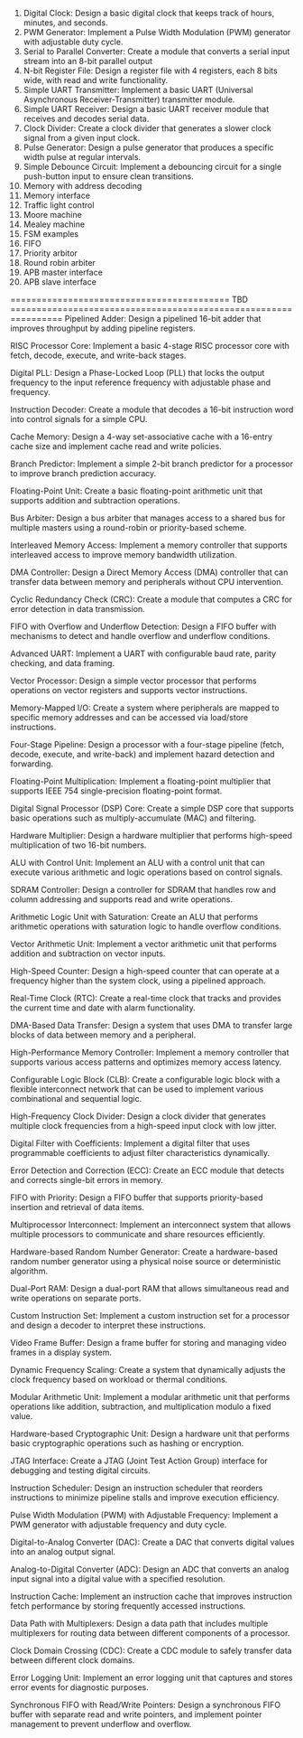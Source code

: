 

1. Digital Clock: Design a basic digital clock that keeps track of hours, minutes, and seconds.
4. PWM Generator: Implement a Pulse Width Modulation (PWM) generator with adjustable duty cycle.
5. Serial to Parallel Converter: Create a module that converts a serial input stream into an 8-bit parallel output
6. N-bit Register File: Design a register file with 4 registers, each 8 bits wide, with read and write functionality.
7. Simple UART Transmitter: Implement a basic UART (Universal Asynchronous Receiver-Transmitter) transmitter module.
8. Simple UART Receiver: Design a basic UART receiver module that receives and decodes serial data.
9. Clock Divider: Create a clock divider that generates a slower clock signal from a given input clock.
10. Pulse Generator: Design a pulse generator that produces a specific width pulse at regular intervals.
11. Simple Debounce Circuit: Implement a debouncing circuit for a single push-button input to ensure clean transitions.
12. Memory with address decoding
13. Memory interface
14. Traffic light control
15. Moore machine
16. Mealey machine
17. FSM examples
18. FIFO
19. Priority arbitor
20. Round robin arbiter
21. APB master interface
22. APB slave interface

========================================== TBD ================================================================
Pipelined Adder: Design a pipelined 16-bit adder that improves throughput by adding pipeline registers.

RISC Processor Core: Implement a basic 4-stage RISC processor core with fetch, decode, execute, and write-back stages.

Digital PLL: Design a Phase-Locked Loop (PLL) that locks the output frequency to the input reference frequency with adjustable phase and frequency.

Instruction Decoder: Create a module that decodes a 16-bit instruction word into control signals for a simple CPU.

Cache Memory: Design a 4-way set-associative cache with a 16-entry cache size and implement cache read and write policies.

Branch Predictor: Implement a simple 2-bit branch predictor for a processor to improve branch prediction accuracy.

Floating-Point Unit: Create a basic floating-point arithmetic unit that supports addition and subtraction operations.

Bus Arbiter: Design a bus arbiter that manages access to a shared bus for multiple masters using a round-robin or priority-based scheme.

Interleaved Memory Access: Implement a memory controller that supports interleaved access to improve memory bandwidth utilization.

DMA Controller: Design a Direct Memory Access (DMA) controller that can transfer data between memory and peripherals without CPU intervention.

Cyclic Redundancy Check (CRC): Create a module that computes a CRC for error detection in data transmission.

FIFO with Overflow and Underflow Detection: Design a FIFO buffer with mechanisms to detect and handle overflow and underflow conditions.

Advanced UART: Implement a UART with configurable baud rate, parity checking, and data framing.

Vector Processor: Design a simple vector processor that performs operations on vector registers and supports vector instructions.

Memory-Mapped I/O: Create a system where peripherals are mapped to specific memory addresses and can be accessed via load/store instructions.

Four-Stage Pipeline: Design a processor with a four-stage pipeline (fetch, decode, execute, and write-back) and implement hazard detection and forwarding.

Floating-Point Multiplication: Implement a floating-point multiplier that supports IEEE 754 single-precision floating-point format.

Digital Signal Processor (DSP) Core: Create a simple DSP core that supports basic operations such as multiply-accumulate (MAC) and filtering.

Hardware Multiplier: Design a hardware multiplier that performs high-speed multiplication of two 16-bit numbers.

ALU with Control Unit: Implement an ALU with a control unit that can execute various arithmetic and logic operations based on control signals.

SDRAM Controller: Design a controller for SDRAM that handles row and column addressing and supports read and write operations.

Arithmetic Logic Unit with Saturation: Create an ALU that performs arithmetic operations with saturation logic to handle overflow conditions.

Vector Arithmetic Unit: Implement a vector arithmetic unit that performs addition and subtraction on vector inputs.

High-Speed Counter: Design a high-speed counter that can operate at a frequency higher than the system clock, using a pipelined approach.

Real-Time Clock (RTC): Create a real-time clock that tracks and provides the current time and date with alarm functionality.

DMA-Based Data Transfer: Design a system that uses DMA to transfer large blocks of data between memory and a peripheral.

High-Performance Memory Controller: Implement a memory controller that supports various access patterns and optimizes memory access latency.

Configurable Logic Block (CLB): Create a configurable logic block with a flexible interconnect network that can be used to implement various combinational and sequential logic.

High-Frequency Clock Divider: Design a clock divider that generates multiple clock frequencies from a high-speed input clock with low jitter.

Digital Filter with Coefficients: Implement a digital filter that uses programmable coefficients to adjust filter characteristics dynamically.

Error Detection and Correction (ECC): Create an ECC module that detects and corrects single-bit errors in memory.

FIFO with Priority: Design a FIFO buffer that supports priority-based insertion and retrieval of data items.

Multiprocessor Interconnect: Implement an interconnect system that allows multiple processors to communicate and share resources efficiently.

Hardware-based Random Number Generator: Create a hardware-based random number generator using a physical noise source or deterministic algorithm.

Dual-Port RAM: Design a dual-port RAM that allows simultaneous read and write operations on separate ports.

Custom Instruction Set: Implement a custom instruction set for a processor and design a decoder to interpret these instructions.

Video Frame Buffer: Design a frame buffer for storing and managing video frames in a display system.

Dynamic Frequency Scaling: Create a system that dynamically adjusts the clock frequency based on workload or thermal conditions.

Modular Arithmetic Unit: Implement a modular arithmetic unit that performs operations like addition, subtraction, and multiplication modulo a fixed value.

Hardware-based Cryptographic Unit: Design a hardware unit that performs basic cryptographic operations such as hashing or encryption.

JTAG Interface: Create a JTAG (Joint Test Action Group) interface for debugging and testing digital circuits.

Instruction Scheduler: Design an instruction scheduler that reorders instructions to minimize pipeline stalls and improve execution efficiency.

Pulse Width Modulation (PWM) with Adjustable Frequency: Implement a PWM generator with adjustable frequency and duty cycle.

Digital-to-Analog Converter (DAC): Create a DAC that converts digital values into an analog output signal.

Analog-to-Digital Converter (ADC): Design an ADC that converts an analog input signal into a digital value with a specified resolution.

Instruction Cache: Implement an instruction cache that improves instruction fetch performance by storing frequently accessed instructions.

Data Path with Multiplexers: Design a data path that includes multiple multiplexers for routing data between different components of a processor.

Clock Domain Crossing (CDC): Create a CDC module to safely transfer data between different clock domains.

Error Logging Unit: Implement an error logging unit that captures and stores error events for diagnostic purposes.

Synchronous FIFO with Read/Write Pointers: Design a synchronous FIFO buffer with separate read and write pointers, and implement pointer management to prevent underflow and overflow.



